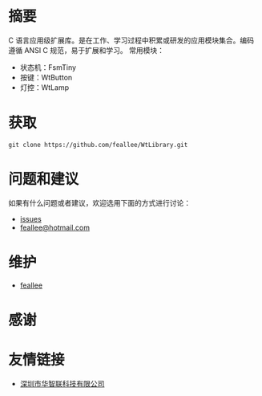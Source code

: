 # 摘要

C 语言应用级扩展库。是在工作、学习过程中积累或研发的应用模块集合。编码遵循 
ANSI C 规范，易于扩展和学习。
常用模块：
- 状态机：FsmTiny
- 按键：WtButton
- 灯控：WtLamp

# 获取

```SHELL
git clone https://github.com/feallee/WtLibrary.git 
```
# 问题和建议

如果有什么问题或者建议，欢迎选用下面的方式进行讨论：
- [issues](https://github.com/feallee/WtLibrary/issues)
- [feallee@hotmail.com](mailto://feallee@hotmail.com)                                         

# 维护
 
- [feallee](https://github.com/feallee)

# 感谢



# 友情链接

- [深圳市华智联科技有限公司](https://www.szhzlkj.com/)
